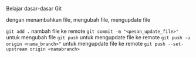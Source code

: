 Belajar dasar-dasar Git

dengan menambahkan file, mengubah file, mengupdate file


`git add .` nambah file ke remote
`git commit -m "<pesan_update_file>"` untuk mengubah file
`git push` untuk mengupdate file ke remote
`git push -u origin <nama_branch>"` untuk mengupdate file ke remote
`git push --set-upstream origin <namabranch>` 